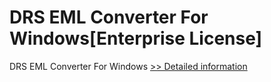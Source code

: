 # DRS EML Converter For Windows[Enterprise License]
DRS EML Converter For Windows
[>> Detailed information](https://secure.shareit.com/shareit/product.html?productid=301004299&affiliateid=200057808)